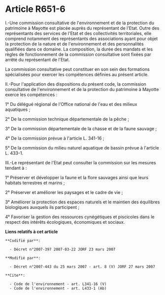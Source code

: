 # Article R651-6

I.-Une commission consultative de l'environnement et de la protection du patrimoine à Mayotte est placée auprès du
représentant de l'Etat. Outre des représentants des services de l'Etat et des collectivités territoriales, elle comprend
notamment des représentants des associations ayant pour objet la protection de la nature et de l'environnement et des
personnalités qualifiées dans ce domaine. La composition, la durée des mandats et les règles de fonctionnement de la
commission consultative sont fixées par arrêté du représentant de l'Etat. 

La commission consultative peut constituer en son sein des formations spécialisées pour exercer les compétences définies au
présent article. 

II.-Pour l'application des dispositions du présent code, la commission consultative de l'environnement et de la protection du
patrimoine à Mayotte exerce les compétences : 

1° Du délégué régional de l'Office national de l'eau et des milieux aquatiques ; 

2° De la commission technique départementale de la pêche ; 

3° De la commission départementale de la chasse et de la faune sauvage ; 

4° De la commission prévue à l'article L. 341-16 ; 

5° De la commission du milieu naturel aquatique de bassin prévue à l'article L. 433-1. 

III.-Le représentant de l'Etat peut consulter la commission sur les mesures tendant à : 

1° Préserver et développer la faune et la flore sauvages ainsi que leurs habitats terrestres et marins ; 

2° Préserver et améliorer les paysages et le cadre de vie ; 

3° Améliorer la protection des espaces naturels et le maintien des équilibres biologiques auxquels ils participent ; 

4° Favoriser la gestion des ressources cynégétiques et piscicoles dans le respect des intérêts écologiques, économiques et
sociaux.

**Liens relatifs à cet article**

	**Codifié par**:

	  - Décret n°2007-397 2007-03-22 JORF 23 mars 2007

	**Modifié par**:

	  - Décret n°2007-443 du 25 mars 2007 - art. 8 (V) JORF 27 mars 2007

	**Cite**:

	  - Code de l'environnement - art. L341-16 (V)
	  - Code de l'environnement - art. L433-1 (Ab)
